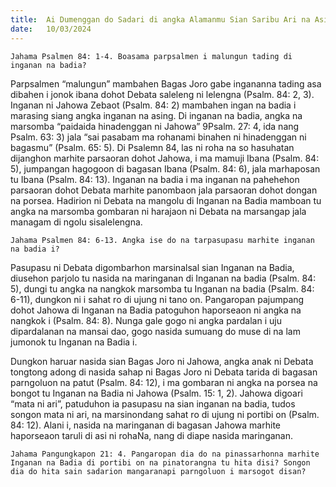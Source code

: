 ```yaml
---
title:  Ai Dumenggan do Sadari di angka Alamanmu Sian Saribu Ari na Asing
date:   10/03/2024
---
```


`Jahama Psalmen 84: 1-4. Boasama parpsalmen i malungun tading di inganan na badia?`

Parpsalmen “malungun” mambahen Bagas Joro gabe ingananna tading asa dibahen i jonok ibana dohot Debata saleleng ni lelengna (Psalm. 84: 2, 3). Inganan ni Jahowa Zebaot (Psalm. 84: 2) mambahen ingan na badia i marasing siang angka inganan na asing. Di inganan na badia, angka na marsomba “paidaida hinadenggan ni Jahowa” 9Psalm. 27: 4, ida nang Psalm. 63: 3) jala “sai pasabam ma rohanami binahen ni hinadenggan ni bagasmu” (Psalm. 65: 5). Di Psalemn 84, las ni roha na so hasuhatan dijanghon marhite parsaoran dohot Jahowa, i ma mamuji Ibana (Psalm. 84: 5), jumpangan hagogoon di bagasan Ibana (Psalm. 84: 6), jala marhaposan tu Ibana (Psalm. 84: 13). Inganan na badia i ma inganan na pahehehon parsaoran dohot Debata marhite panombaon jala parsaoran dohot dongan na porsea. Hadirion ni Debata na mangolu di Inganan na Badia mamboan tu angka na marsomba gombaran ni harajaon ni Debata na marsangap jala managam di ngolu sisalelengna.

`Jahama Psalmen 84: 6-13. Angka ise do na tarpasupasu marhite inganan na badia i?`

Pasupasu ni Debata digombarhon marsinalsal sian Inganan na Badia, diusehon parjolo tu nasida na maringanan di Inganan na badia (Psalm. 84: 5), dungi tu angka na nangkok marsomba tu Inganan na badia (Psalm. 84: 6-11), dungkon ni i sahat ro di ujung ni tano on. Pangaropan pajumpang dohot Jahowa di Inganan na Badia patoguhon haporseaon ni angka na nangkok i (Psalm. 84: 8). Nunga gale gogo ni angka pardalan i uju dipardalanan na mansai dao, gogo nasida sumuang do muse di na lam jumonok tu Inganan na Badia i.

Dungkon haruar nasida sian Bagas Joro ni Jahowa, angka anak ni Debata tongtong adong di nasida sahap ni Bagas Joro ni Debata tarida di bagasan parngoluon na patut (Psalm. 84: 12), i ma gombaran ni angka na porsea na bongot tu Inganan na Badia ni Jahowa (Psalm. 15: 1, 2). Jahowa digoari “mata ni ari”, patuduhon ia pasupasu na sian inganan na badia, tudos songon mata ni ari, na marsinondang sahat ro di ujung ni portibi on (Psalm. 84: 12). Alani i, nasida na maringanan di bagasan Jahowa marhite haporseaon taruli di asi ni rohaNa, nang di diape nasida maringanan.

`Jahama Pangungkapon 21: 4. Pangaropan dia do na pinassarhonna marhite Inganan na Badia di portibi on na pinatorangna tu hita disi? Songon dia do hita sain sadarion mangaranapi parngoluon i marsogot disan?`